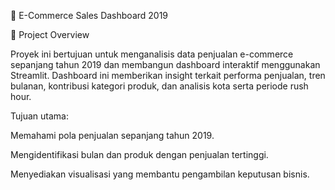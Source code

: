 🛒 E-Commerce Sales Dashboard 2019

📌 Project Overview

Proyek ini bertujuan untuk menganalisis data penjualan e-commerce sepanjang tahun 2019 dan membangun dashboard interaktif menggunakan Streamlit.
Dashboard ini memberikan insight terkait performa penjualan, tren bulanan, kontribusi kategori produk, dan analisis kota serta periode rush hour.

Tujuan utama:

Memahami pola penjualan sepanjang tahun 2019.

Mengidentifikasi bulan dan produk dengan penjualan tertinggi.

Menyediakan visualisasi yang membantu pengambilan keputusan bisnis.
